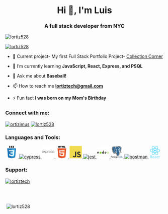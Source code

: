 

<!--
**Lortiz528/Lortiz528** is a ✨ _special_ ✨ repository because its `README.md` (this file) appears on your GitHub profile.

Here are some ideas to get you started:-->

<h1 align="center">Hi 👋, I'm Luis</h1>
<h3 align="center">A full stack developer from NYC</h3>

<p align="left"> <img src="https://komarev.com/ghpvc/?username=lortiz528&label=Profile%20views&color=0e75b6&style=flat" alt="lortiz528" /> </p>

<p align="left"> <a href="https://github.com/ryo-ma/github-profile-trophy"><img src="https://github-profile-trophy.vercel.app/?username=lortiz528" alt="lortiz528" /></a> </p>

- 🔭 Current project- My first Full Stack Portfolio Project- [Collection Corner](https://collection-corner.netlify.app/)

- 🌱 I’m currently learning **JavaScript, React, Express, and PSQL**

- 💬 Ask me about **Baseball!**

- 📫 How to reach me **lortiztech@gmail.com**

- ⚡ Fun fact **I was born on my Mom's Birthday**

<h3 align="left">Connect with me:</h3>
<p align="left">
<a href="https://twitter.com/ortizimus" target="blank"><img align="center" src="https://raw.githubusercontent.com/rahuldkjain/github-profile-readme-generator/master/src/images/icons/Social/twitter.svg" alt="ortizimus" height="30" width="40" /></a>
<a href="https://linkedin.com/in/lortiz528" target="blank"><img align="center" src="https://raw.githubusercontent.com/rahuldkjain/github-profile-readme-generator/master/src/images/icons/Social/linked-in-alt.svg" alt="lortiz528" height="30" width="40" /></a>
</p>

<h3 align="left">Languages and Tools:</h3>
<p align="left"> <a href="https://www.w3schools.com/css/" target="_blank" rel="noreferrer"> <img src="https://raw.githubusercontent.com/devicons/devicon/master/icons/css3/css3-original-wordmark.svg" alt="css3" width="40" height="40"/> </a> <a href="https://www.cypress.io" target="_blank" rel="noreferrer"> <img src="https://raw.githubusercontent.com/simple-icons/simple-icons/6e46ec1fc23b60c8fd0d2f2ff46db82e16dbd75f/icons/cypress.svg" alt="cypress" width="40" height="40"/> </a> <a href="https://expressjs.com" target="_blank" rel="noreferrer"> <img src="https://raw.githubusercontent.com/devicons/devicon/master/icons/express/express-original-wordmark.svg" alt="express" width="40" height="40"/> </a> <a href="https://www.w3.org/html/" target="_blank" rel="noreferrer"> <img src="https://raw.githubusercontent.com/devicons/devicon/master/icons/html5/html5-original-wordmark.svg" alt="html5" width="40" height="40"/> </a> <a href="https://developer.mozilla.org/en-US/docs/Web/JavaScript" target="_blank" rel="noreferrer"> <img src="https://raw.githubusercontent.com/devicons/devicon/master/icons/javascript/javascript-original.svg" alt="javascript" width="40" height="40"/> </a> <a href="https://jestjs.io" target="_blank" rel="noreferrer"> <img src="https://www.vectorlogo.zone/logos/jestjsio/jestjsio-icon.svg" alt="jest" width="40" height="40"/> </a> <a href="https://nodejs.org" target="_blank" rel="noreferrer"> <img src="https://raw.githubusercontent.com/devicons/devicon/master/icons/nodejs/nodejs-original-wordmark.svg" alt="nodejs" width="40" height="40"/> </a> <a href="https://www.postgresql.org" target="_blank" rel="noreferrer"> <img src="https://raw.githubusercontent.com/devicons/devicon/master/icons/postgresql/postgresql-original-wordmark.svg" alt="postgresql" width="40" height="40"/> </a> <a href="https://postman.com" target="_blank" rel="noreferrer"> <img src="https://www.vectorlogo.zone/logos/getpostman/getpostman-icon.svg" alt="postman" width="40" height="40"/> </a> <a href="https://reactjs.org/" target="_blank" rel="noreferrer"> <img src="https://raw.githubusercontent.com/devicons/devicon/master/icons/react/react-original-wordmark.svg" alt="react" width="40" height="40"/> </a> </p>

<h3 align="left">Support:</h3>
<p><a href="https://www.buymeacoffee.com/lortiztech"> <img align="center" src="https://cdn.buymeacoffee.com/buttons/v2/default-yellow.png" height="50" width="210" alt="lortiztech" /></a></p><br><br>

<p>&nbsp;<img align="center" src="https://github-readme-stats.vercel.app/api?username=lortiz528&show_icons=true&locale=en" alt="lortiz528" /></p>
